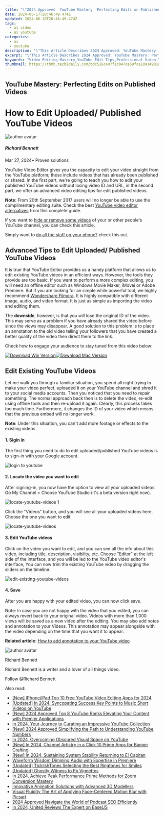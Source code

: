```yaml
---
title: "\"2024 Approved  YouTube Mastery  Perfecting Edits on Published Videos\""
date: 2024-06-17T20:46:49.474Z
updated: 2024-06-18T20:46:49.474Z
tags:
  - ai video
  - ai youtube
categories:
  - ai
  - youtube
description: "\"This Article Describes 2024 Approved: YouTube Mastery: Perfecting Edits on Published Videos\""
excerpt: "\"This Article Describes 2024 Approved: YouTube Mastery: Perfecting Edits on Published Videos\""
keywords: "Video Editing Mastery,YouTube Edit Tips,Professional Video Tweaks,Learn YouTube Edits,Edit Perfected Vids,Published Video Enhancement,YouTube Editing Techniques"
thumbnail: https://thmb.techidaily.com/bdc516c407f1c047ce69fce10934901af5b77e56306af6bf8cabd1b35043cc3e.jpg
---
```


## YouTube Mastery: Perfecting Edits on Published Videos

# How to Edit Uploaded/ Published YouTube Videos

![author avatar](https://images.wondershare.com/filmora/article-images/richard-bennett.jpg)

##### Richard Bennett

 Mar 27, 2024• Proven solutions

YouTube Video Editor gives you the capacity to edit your video straight from the YouTube platform; these include videos that has already been published or shared. In the first part, we're going to teach you how to edit your published YouTube videos without losing video ID and URL, in the second part, we offer an advanced video editing tips for edit published videos.

**Note:** From 20th September 2017 users will no longer be able to use the complimentary editing suite. Check the best [YouTube video editor alternatives](https://tools.techidaily.com/wondershare/filmora/download/) from this complete guide.

If you want to [hide or remove some videos](https://tools.techidaily.com/wondershare/filmora/download/) of your or other people's YouTube channel, you can check this article.

Simply want to [do all the stuff on your phone?](https://tools.techidaily.com/wondershare/filmora/download/) check this out.

## Advanced Tips to Edit Uploaded/ Published YouTube Videos

It is true that YouTube Editor provides us a handy platform that allows us to edit existing YouTube videos in an efficient ways. However, the tools they provide are too basic. If you want to perform a more complex editing, you will need an offline editor such as Windows Movie Maker, iMovei or Adobe Premiere. But if you are looking for an simple while powerful tool, we highly recommend [Wondershare Filmora](https://tools.techidaily.com/wondershare/filmora/download/). It is highly compatible with different image, audio, and video format. It is just as simple as importing the video and editing them.

The **downside**, however, is that you will lose the original ID of the video. This may serve as a problem if you have already shared the video before since the views may disappear. A good solution to this problem is to place an annotation to the old video telling your followers that you have created a better quality of the video then direct them to the link.

Check how to engage your audience to stay tuned from this video below:

[![Download Win Version](https://images.wondershare.com/filmora/guide/download-btn-win.jpg)](https://tools.techidaily.com/wondershare/filmora/download/)[![Download Mac Version](https://images.wondershare.com/filmora/guide/download-btn-mac.jpg)](https://tools.techidaily.com/wondershare/filmora/download/)

## Edit Existing YouTube Videos

Let me walk you through a familiar situation, you spend all night trying to make your video perfect, uploaded it on your YouTube channel and shred it to your social media accounts. Then you noticed that you need to repair something. The normal approach back then is to delete the video, re-edit using offline tools and then re-upload it again. Clearly, this process takes too much time. Furthermore, it changes the ID of your video which means that the previous embed will no longer work.

**Note:** Under this situation, you can't add more footage or effects to the existing videos.

#### 1\. Sigin in

The first thing you need to do to edit uploaded/published YouTube videos is to sign-in with your Google account.

![login to youtube](https://images.wondershare.com/filmora/article-images/sign-in-to-youtube.jpg)

#### 2\. Locate the video you want to edit

After signing-in, you now have the option to view all your uploaded videos. Go My Channel > Choose YouTube Studio (it's a beta version right now).

![locate-youtube-videos 1](https://images.wondershare.com/filmora/article-images/locate-youtube-videos-1.jpg)

Click the "Videos" button, and you will see all your uploaded videos here. Choose the one you want to edit

![locate-youtube-videos](https://images.wondershare.com/filmora/article-images/locate-youtube-videos-2.jpg)

#### 3\. Edit YouTube videos

Click on the video you want to edit, and you can see all the info about this video, including title, description, visibility, etc. Choose "Editor" at the left side of the interface, and you will be led to the YouTube video editor's interface, You can now trim the existing YouTube video by dragging the sliders on the timeline.

![edit-existing-youtube-videos](https://images.wondershare.com/filmora/article-images/edit-existing-youtube-videos-1.jpg)

#### 4\. Save

After you are happy with your edited video, you can now click save.

Note: In case you are not happy with the video that you edited, you can always revert back to your original video. Videos with more than 1,000 views will be saved as a new video after the editing. You may also add notes and annotation to your Videos. This annotation may appear alongside with the video depending on the time that you want it to appear.

**Related article:** [How to add annotation to your YouTube video](https://tools.techidaily.com/wondershare/filmora/download/)

![author avatar](https://images.wondershare.com/filmora/article-images/richard-bennett.jpg)

Richard Bennett

Richard Bennett is a writer and a lover of all things video.

Follow @Richard Bennett


<ins class="adsbygoogle"
     style="display:block"
     data-ad-format="autorelaxed"
     data-ad-client="ca-pub-7571918770474297"
     data-ad-slot="1223367746"></ins>



<ins class="adsbygoogle"
     style="display:block"
     data-ad-client="ca-pub-7571918770474297"
     data-ad-slot="8358498916"
     data-ad-format="auto"
     data-full-width-responsive="true"></ins>

<span class="atpl-alsoreadstyle">Also read:</span>
<div><ul>
<li><a href="https://youtube-lab.techidaily.com/phoneipad-top-10-free-youtube-video-editing-apps-for-2024/"><u>[New] IPhone/iPad  Top 10 Free YouTube Video Editing Apps for 2024</u></a></li>
<li><a href="https://youtube-lab.techidaily.com/ed-in-2024-syncopating-success-key-points-to-music-short-videos-on-youtube/"><u>[Updated] In 2024, Syncopating Success  Key Points to Music Short Videos on YouTube</u></a></li>
<li><a href="https://youtube-lab.techidaily.com/024-approved-top-8-youtube-ranks-elevating-your-content-with-premier-applications/"><u>[New] 2024 Approved  Top 8 YouTube Ranks  Elevating Your Content with Premier Applications</u></a></li>
<li><a href="https://youtube-lab.techidaily.com/24-your-journey-to-curating-an-impressive-youtube-collection/"><u>In 2024, Your Journey to Curating an Impressive YouTube Collection</u></a></li>
<li><a href="https://youtube-lab.techidaily.com/024-approved-simplifying-the-path-to-understanding-youtube-numbers/"><u>[New] 2024 Approved  Simplifying the Path to Understanding YouTube Numbers</u></a></li>
<li><a href="https://youtube-lab.techidaily.com/24-overcoming-obscured-visual-space-on-youtube/"><u>In 2024, Overcoming Obscured Visual Space on YouTube</u></a></li>
<li><a href="https://youtube-lab.techidaily.com/n-2024-channel-artistry-in-a-click-10-prime-apps-for-banner-crafting/"><u>[New] In 2024, Channel Artistry in a Click  10 Prime Apps for Banner Crafting</u></a></li>
<li><a href="https://article-knowledge.techidaily.com/new-in-2024-sustaining-system-stability-returning-to-el-capitan/"><u>[New] In 2024, Sustaining System Stability  Returning to El Capitan</u></a></li>
<li><a href="https://extra-hints.techidaily.com/waveform-wisdom-dimming-audio-with-expertise-in-premiere/"><u>Waveform Wisdom  Dimming Audio with Expertise in Premiere</u></a></li>
<li><a href="https://some-skills.techidaily.com/updated-ticklishtones-selecting-the-best-ringtones-for-smiles/"><u>[Updated] TicklishTones  Selecting the Best Ringtones for Smiles</u></a></li>
<li><a href="https://facebook-video-recording.techidaily.com/updated-ghostly-witness-to-fb-vignettes/"><u>[Updated] Ghostly Witness to Fb Vignettes</u></a></li>
<li><a href="https://extra-resources.techidaily.com/in-2024-achieve-peak-performance-prime-methods-for-zoom-conversion-mastery/"><u>In 2024, Achieve Peak Performance  Prime Methods for Zoom Conversion Mastery</u></a></li>
<li><a href="https://extra-lessons.techidaily.com/innovative-animation-solutions-with-advanced-3d-modellers/"><u>Innovative Animation Solutions with Advanced 3D Modellers</u></a></li>
<li><a href="https://extra-hints.techidaily.com/visual-fluidity-the-art-of-applying-face-centered-motion-blur-with-picsart/"><u>Visual Fluidity  The Art of Applying Face-Centered Motion Blur with Picsart</u></a></li>
<li><a href="https://vp-tips.techidaily.com/2024-approved-navigate-the-world-of-podcast-seo-efficiently/"><u>2024 Approved  Navigate the World of Podcast SEO Efficiently</u></a></li>
<li><a href="https://screen-activity-recording.techidaily.com/in-2024-united-reviews-the-expert-on-easeus/"><u>In 2024, United Reviews  The Expert on EaseUS</u></a></li>
</ul></div>
